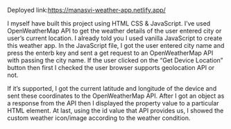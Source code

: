 Deployed link:https://manasvi-weather-app.netlify.app/

I myself have built this project using HTML CSS & JavaScript. I’ve used OpenWeatherMap API to get the weather details of the user entered city or user’s current location.
I already told you I used vanilla JavaScript to create this weather app. In the JavaScript file, I got the user entered city name and press the enterb key and sent a get request to an OpenWeatherMap API with passing the city name. If the user clicked on the “Get Device Location” button then first I checked the user browser supports geolocation API or not.

If it’s supported, I got the current latitude and longitude of the device and sent these coordinates to the OpenWeatherMap API. After I got an object as a response from the API then I displayed the property value to a particular HTML element. At last, using the id value that API provides us, I showed the custom weather icon/image according to the weather condition.
